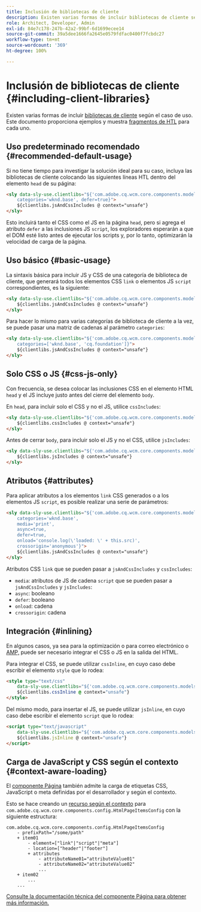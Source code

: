 ```yaml
---
title: Inclusión de bibliotecas de cliente
description: Existen varias formas de incluir bibliotecas de cliente según el caso de uso.
role: Architect, Developer, Admin
exl-id: 84e7c178-247b-42a2-99bf-6d1699ecee14
source-git-commit: 39a5dee1666fa2645e0579fdfac0400f7fcbdc27
workflow-type: tm+mt
source-wordcount: '369'
ht-degree: 100%

---
```


# Inclusión de bibliotecas de cliente {#including-client-libraries}

Existen varias formas de incluir [bibliotecas de cliente](/help/developing/archetype/front-end.md#clientlibs) según el caso de uso. Este documento proporciona ejemplos y muestra [fragmentos de HTL](https://experienceleague.adobe.com/docs/experience-manager-htl/using/overview.html?lang=es) para cada uno.

## Uso predeterminado recomendado {#recommended-default-usage}

Si no tiene tiempo para investigar la solución ideal para su caso, incluya las bibliotecas de cliente colocando las siguientes líneas HTL dentro del elemento `head` de su página:

```html
<sly data-sly-use.clientlibs="${'com.adobe.cq.wcm.core.components.models.ClientLibraries' @
    categories='wknd.base', defer=true}">
    ${clientlibs.jsAndCssIncludes @ context="unsafe"}
</sly>
```

Esto incluirá tanto el CSS como el JS en la página `head`, pero si agrega el atributo `defer` a las inclusiones JS `script`, los exploradores esperarán a que el DOM esté listo antes de ejecutar los scripts y, por lo tanto, optimizarán la velocidad de carga de la página.

## Uso básico {#basic-usage}

La sintaxis básica para incluir JS y CSS de una categoría de biblioteca de cliente, que generará todos los elementos CSS `link` o elementos JS `script` correspondientes, es la siguiente:

```html
<sly data-sly-use.clientlibs="${'com.adobe.cq.wcm.core.components.models.ClientLibraries' @ categories='wknd.base'}">
    ${clientlibs.jsAndCssIncludes @ context="unsafe"}
</sly>
```

Para hacer lo mismo para varias categorías de biblioteca de cliente a la vez, se puede pasar una matriz de cadenas al parámetro `categories`:

```html
<sly data-sly-use.clientlibs="${'com.adobe.cq.wcm.core.components.models.ClientLibraries' @
    categories=['wknd.base', 'cq.foundation']}">
    ${clientlibs.jsAndCssIncludes @ context="unsafe"}
</sly>
```

## Solo CSS o JS {#css-js-only}

Con frecuencia, se desea colocar las inclusiones CSS en el elemento HTML `head` y el JS incluye justo antes del cierre del elemento `body`.

En `head`, para incluir solo el CSS y no el JS, utilice `cssIncludes`:

```html
<sly data-sly-use.clientlibs="${'com.adobe.cq.wcm.core.components.models.ClientLibraries' @ categories='wknd.base'}">
    ${clientlibs.cssIncludes @ context="unsafe"}
</sly>
```

Antes de cerrar `body`, para incluir solo el JS y no el CSS, utilice `jsIncludes`:

```html
<sly data-sly-use.clientlibs="${'com.adobe.cq.wcm.core.components.models.ClientLibraries' @ categories='wknd.base'}">
    ${clientlibs.jsIncludes @ context="unsafe"}
</sly>
```

## Atributos {#attributes}

Para aplicar atributos a los elementos `link` CSS generados o a los elementos JS `script`, es posible realizar una serie de parámetros:

```html
<sly data-sly-use.clientlibs="${'com.adobe.cq.wcm.core.components.models.ClientLibraries' @
    categories='wknd.base',
    media='print',
    async=true,
    defer=true,
    onload='console.log(\'loaded: \' + this.src)',
    crossorigin='anonymous'}">
    ${clientlibs.jsAndCssIncludes @ context="unsafe"}
</sly>
```

Atributos CSS `link` que se pueden pasar a `jsAndCssIncludes` y `cssIncludes`:

* `media`: atributos de JS de cadena `script` que se pueden pasar a `jsAndCssIncludes` y `jsIncludes`:
* `async`: booleano
* `defer`: booleano
* `onload`: cadena
* `crossorigin`: cadena

## Integración {#inlining}

En algunos casos, ya sea para la optimización o para correo electrónico o [AMP,](amp.md) puede ser necesario integrar el CSS o JS en la salida del HTML.

Para integrar el CSS, se puede utilizar `cssInline`, en cuyo caso debe escribir el elemento `style` que lo rodea:

```html
<style type="text/css"
    data-sly-use.clientlibs="${'com.adobe.cq.wcm.core.components.models.ClientLibraries' @ categories='wknd.base'}">
    ${clientlibs.cssInline @ context="unsafe"}
</style>
```

Del mismo modo, para insertar el JS, se puede utilizar `jsInline`, en cuyo caso debe escribir el elemento `script` que lo rodea:

```html
<script type="text/javascript"
    data-sly-use.clientlibs="${'com.adobe.cq.wcm.core.components.models.ClientLibraries' @ categories='wknd.base'}">
    ${clientlibs.jsInline @ context="unsafe"}
</script>
```

## Carga de JavaScript y CSS según el contexto {#context-aware-loading}

El [componente Página](/help/components/page.md) también admite la carga de etiquetas CSS, JavaScript o meta definidas por el desarrollador y según el contexto.

Esto se hace creando un [recurso según el contexto](context-aware-configs.md) para `com.adobe.cq.wcm.core.components.config.HtmlPageItemsConfig` con la siguiente estructura:

```text
com.adobe.cq.wcm.core.components.config.HtmlPageItemsConfig
    - prefixPath="/some/path"
    + item01
        - element=["link"|"script"|"meta"]
        - location=["header"|"footer"]
        + attributes
            - attributeName01="attributeValue01"
            - attributeName02="attributeValue02"
            ...
    + item02
        ...
    ...
```

[Consulte la documentación técnica del componente Página para obtener más información.](https://github.com/adobe/aem-core-wcm-components/tree/master/content/src/content/jcr_root/apps/core/wcm/components/page/v2/page#loading-of-context-aware-cssjs)
